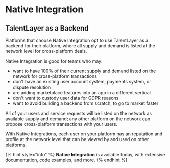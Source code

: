# Native Integration

## TalentLayer as a Backend

Platforms that choose Native Integration opt to use TalentLayer as a backend for their platform, where all supply and demand is listed at the network level for cross-platform deals.

Native Integration is good for teams who may:

* want to have 100% of their current supply and demand listed on the network for cross-platform transactions
* don't have an existing user account system, payments system, or dispute resolution
* are adding marketplace features into an app in a different vertical
* don't want to custody user data for GDPR reasons
* want to avoid building a backend from scratch, to go to market faster

All of your users and service requests will be listed on the network as available supply and demand; any other platform on the network can propose cross-platform transactions with your users.&#x20;

With Native Integrations, each user on your platform has an reputation and profile at the network level that can be viewed by and used on other platforms.&#x20;

{% hint style="info" %}
**Native Integration** is available today, with extensive documentation, code examples, and more.
{% endhint %}
